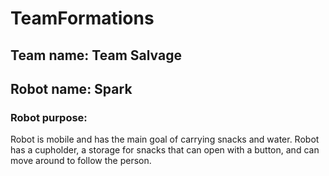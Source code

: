 # TeamFormations

## Team name: Team Salvage

## Robot name: Spark

### Robot purpose: 
Robot is mobile and has the main goal of carrying snacks and water. Robot has a cupholder, a storage for snacks that can open with a button, and can move around to follow the person.
